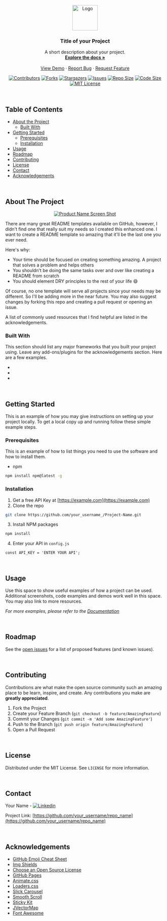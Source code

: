 <!--
*** Thanks for checking out this README Template. If you have a suggestion that would
*** make this better, please fork the repo and create a pull request or simply open
*** an issue with the tag "enhancement".
*** Thanks again! Now go create something AMAZING! :D
***
***
***
*** To avoid retyping too much info. Do a search and replace for the following:
*** github_username, repo, twitter_handle, email
-->

<!-- PROJECT LOGO -->
<p align="center">
  <a href="https://github.com/<github_username>/<repo>">
    <img src="images/logo.png" alt="Logo" width="80" height="80">
  </a>

  <h3 align="center">Title of your Project</h3>

  <p align="center">
    A short description about your project.
    <br />
    <a href="https://github.com/<github_username>/<repo>"><strong>Explore the docs »</strong></a>
    <br />
    <br />
    <a href="https://github.com/<github_username>/<repo>">View Demo</a>
    ·
    <a href="https://github.com/<github_username>/<repo>/issues">Report Bug</a>
    ·
    <a href="https://github.com/<github_username>/<repo>/issues">Request Feature</a>
  </p>
</p>

<!-- PROJECT SHIELDS -->
<!--
*** I'm using markdown "reference style" links for readability.
*** Reference links are enclosed in brackets [ ] instead of parentheses ( ).
*** See the bottom of this document for the declaration of the reference variables
*** for contributors-url, forks-url, etc. This is an optional, concise syntax you may use.
*** https://www.markdownguide.org/basic-syntax/#reference-style-links
-->
<div align="center">

  [![Contributors][contributors-shield]][contributors-url]
  [![Forks][forks-shield]][forks-url]
  [![Stargazers][stars-shield]][stars-url]
  [![Issues][issues-shield]][issues-url]
  [![Repo Size][repo-size-shield]][repo-size-url]
  [![Code Size][code-size-shield]][code-size-url]
  [![MIT License][license-shield]][license-url]

</div>
<br />

<!-- TABLE OF CONTENTS -->
<h2>Table of Contents</h2>

* [About the Project](#about-the-project)
  * [Built With](#built-with)
* [Getting Started](#getting-started)
  * [Prerequisites](#prerequisites)
  * [Installation](#installation)
* [Usage](#usage)
* [Roadmap](#roadmap)
* [Contributing](#contributing)
* [License](#license)
* [Contact](#contact)
* [Acknowledgements](#acknowledgements)

<br />

<!-- ABOUT THE PROJECT -->
<h2 id="about-the-project">About The Project</h2>

<div align="center">

  [![Product Name Screen Shot][product-screenshot]](https://example.com)

</div>

There are many great README templates available on GitHub, however, I didn't find one that really suit my needs so I created this enhanced one. I want to create a README template so amazing that it'll be the last one you ever need.

Here's why:
* Your time should be focused on creating something amazing. A project that solves a problem and helps others
* You shouldn't be doing the same tasks over and over like creating a README from scratch
* You should element DRY principles to the rest of your life :smile:

Of course, no one template will serve all projects since your needs may be different. So I'll be adding more in the near future. You may also suggest changes by forking this repo and creating a pull request or opening an issue.

A list of commonly used resources that I find helpful are listed in the acknowledgements.

<h3 id="built-with">Built With</h3>

This section should list any major frameworks that you built your project using. Leave any add-ons/plugins for the acknowledgements section. Here are a few examples.

* []()
* []()
* []()

<br />

<!-- GETTING STARTED -->
<h2 id="getting-started">Getting Started</h2>

This is an example of how you may give instructions on setting up your project locally.
To get a local copy up and running follow these simple example steps.

<h3 id="prerequisites">Prerequisites</h3>

This is an example of how to list things you need to use the software and how to install them.
* npm
```sh
npm install npm@latest -g
```
<h3 id="installation">Installation</h3>

1. Get a free API Key at [https://example.com](https://example.com)
2. Clone the repo
```sh
git clone https://github.com/your_username_/Project-Name.git
```
3. Install NPM packages
```sh
npm install
```
4. Enter your API in `config.js`
```JS
const API_KEY = 'ENTER YOUR API';
```

<br />

<!-- USAGE EXAMPLES -->
<h2 id="usage">Usage</h2>

Use this space to show useful examples of how a project can be used. Additional screenshots, code examples and demos work well in this space. You may also link to more resources.

_For more examples, please refer to the [Documentation](https://example.com)_

<br />

<!-- ROADMAP -->
<h2 id="roadmap">Roadmap</h2>

See the [open issues](https://github.com/<github_username>/<repo>/issues) for a list of proposed features (and known issues).

<br />

<!-- CONTRIBUTING -->
<h2 id="contributing">Contributing</h2>

Contributions are what make the open source community such an amazing place to be learn, inspire, and create. Any contributions you make are **greatly appreciated**.

1. Fork the Project
2. Create your Feature Branch (`git checkout -b feature/AmazingFeature`)
3. Commit your Changes (`git commit -m 'Add some AmazingFeature'`)
4. Push to the Branch (`git push origin feature/AmazingFeature`)
5. Open a Pull Request

<br />

<!-- LICENSE -->
<h2 id="license">License</h2>

Distributed under the MIT License. See `LICENSE` for more information.

<br />

<!-- CONTACT -->
<h2 id="contact">Contact</h2>

Your Name - [![Linkedin][linkedin-shield]][linkedin-url]

Project Link: [https://github.com/your_username/repo_name](https://github.com/your_username/repo_name)

<br />

<!-- ACKNOWLEDGEMENTS -->
<h2 id="acknowledgements">Acknowledgements</h2>

* [GitHub Emoji Cheat Sheet](https://www.webpagefx.com/tools/emoji-cheat-sheet)
* [Img Shields](https://shields.io)
* [Choose an Open Source License](https://choosealicense.com)
* [GitHub Pages](https://pages.github.com)
* [Animate.css](https://daneden.github.io/animate.css)
* [Loaders.css](https://connoratherton.com/loaders)
* [Slick Carousel](https://kenwheeler.github.io/slick)
* [Smooth Scroll](https://github.com/cferdinandi/smooth-scroll)
* [Sticky Kit](http://leafo.net/sticky-kit)
* [JVectorMap](http://jvectormap.com)
* [Font Awesome](https://fontawesome.com)

<!-- MARKDOWN LINKS & IMAGES -->
<!-- https://www.markdownguide.org/basic-syntax/#reference-style-links -->
[contributors-shield]: https://img.shields.io/github/contributors/<github_username>/<repo>.svg?style=flat
[contributors-url]: https://github.com/<github_username>/<repo>/graphs/contributors
[forks-shield]: https://img.shields.io/github/forks/<github_username>/<repo>.svg?style=flat
[forks-url]: https://github.com/<github_username>/<repo>/network/members
[stars-shield]: https://img.shields.io/github/stars/<github_username>/<repo>.svg?style=flat
[stars-url]: https://github.com/<github_username>/<repo>/stargazers
[issues-shield]: https://img.shields.io/github/issues/<github_username>/<repo>.svg?style=flat
[issues-url]: https://github.com/<github_username>/<repo>/issues
[license-shield]: https://img.shields.io/github/license/<github_username>/<repo>.svg?style=flat
[license-url]: https://github.com/<github_username>/<repo>/blob/master/LICENSE.txt
[repo-size-shield]: https://img.shields.io/github/repo-size/<github_username>/<repo>.svg?style=flat
[repo-size-url]: https://github.com/<github_username>/<repo>
[code-size-shield]: https://img.shields.io/github/languages/code-size/<github_username>/<repo>
[code-size-url]: https://github.com/<github_username>/<repo>
[linkedin-shield]: https://img.shields.io/badge/-LinkedIn-black.svg?style=flat&logo=linkedin&colorB=0077b4
[linkedin-url]: https://www.linkedin.com/in/<linkedin_personalized_url>
[product-screenshot]: images/screenshot.png
